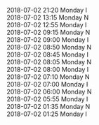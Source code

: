 2018-07-02 21:20 Monday  I  
2018-07-02 13:15 Monday  N  
2018-07-02 12:55 Monday  I  
2018-07-02 09:15 Monday  N  
2018-07-02 09:00 Monday  I  
2018-07-02 08:50 Monday  N  
2018-07-02 08:45 Monday  I  
2018-07-02 08:05 Monday  N  
2018-07-02 08:00 Monday  I  
2018-07-02 07:10 Monday  N  
2018-07-02 07:00 Monday  I  
2018-07-02 06:00 Monday  N  
2018-07-02 05:55 Monday  I  
2018-07-02 01:35 Monday  N  
2018-07-02 01:25 Monday  I  
